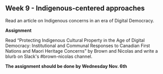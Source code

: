 ## Week 9 - Indigenous-centered approaches

Read an article on Indigenous concerns in an era of Digital Democracy.

**Assignment**  

Read “Protecting Indigenous Cultural Property in the Age of Digital Democracy: Institutional and Communal Responses to Canadian First Nations and Maori Heritage Concerns” by Brown and Nicolas and write a blurb on Slack's #brown-nicolas channel.

**The assignment should be done by Wednesday Nov. 6th**
